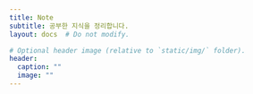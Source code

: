 ```yaml
---
title: Note
subtitle: 공부한 지식을 정리합니다.
layout: docs  # Do not modify.

# Optional header image (relative to `static/img/` folder).
header:
  caption: ""
  image: ""
---
```


